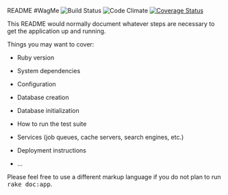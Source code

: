  README
#WagMe
![Build Status](https://codeship.com/projects/4e19db40-2f36-0134-7384-4a25dba64f1f/status?branch=master)
![Code Climate](https://codeclimate.com/github/MiaFay/breakable-toy.png)
[![Coverage Status](https://coveralls.io/repos/github/MiaFay/breakable-toy/badge.svg?branch=master)](https://coveralls.io/github/MiaFay/breakable-toy?branch=master)

This README would normally document whatever steps are necessary to get the
application up and running.

Things you may want to cover:

* Ruby version

* System dependencies

* Configuration

* Database creation

* Database initialization

* How to run the test suite

* Services (job queues, cache servers, search engines, etc.)

* Deployment instructions

* ...

Please feel free to use a different markup language if you do not plan to run
<tt>rake doc:app</tt>.
